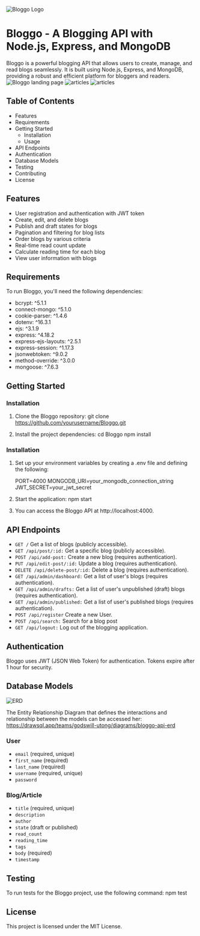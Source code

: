 ![Bloggo Logo](https://github.com/G-V-Utong/Bloggo-Blog-API/blob/main/public/images/bloggo_logo.PNG)
# Bloggo - A Blogging API with Node.js, Express, and MongoDB

Bloggo is a powerful blogging API that allows users to create, manage, and read blogs seamlessly. It is built using Node.js, Express, and MongoDB, providing a robust and efficient platform for bloggers and readers.
![Bloggo landing page](https://github.com/G-V-Utong/Bloggo-Blog-API/blob/main/public/images/Bloggo%20landing%20page.PNG)
![articles](https://github.com/G-V-Utong/Bloggo-Blog-API/blob/main/public/images/Articles.PNG)
![articles](https://github.com/G-V-Utong/Bloggo-Blog-API/blob/main/public/images/Articles.PNG)

## Table of Contents

- Features
- Requirements
- Getting Started
    - Installation
    - Usage
- API Endpoints
- Authentication
- Database Models
- Testing
- Contributing
- License

## Features

- User registration and authentication with JWT token
- Create, edit, and delete blogs
- Publish and draft states for blogs
- Pagination and filtering for blog lists
- Order blogs by various criteria
- Real-time read count update
- Calculate reading time for each blog
- View user information with blogs

## Requirements
To run Bloggo, you'll need the following dependencies:

- bcrypt: ^5.1.1
- connect-mongo: ^5.1.0
- cookie-parser: ^1.4.6
- dotenv: ^16.3.1
- ejs: ^3.1.9
- express: ^4.18.2
- express-ejs-layouts: ^2.5.1
- express-session: ^1.17.3
- jsonwebtoken: ^9.0.2
- method-override: ^3.0.0
- mongoose: ^7.6.3

## Getting Started
### Installation

1. Clone the Bloggo repository:
    git clone https://github.com/yourusername/Bloggo.git

2. Install the project dependencies:
    cd Bloggo
    npm install

### Installation

1. Set up your environment variables by creating a .env file and defining the following:

    PORT=4000
    MONGODB_URI=your_mongodb_connection_string
    JWT_SECRET=your_jwt_secret

2. Start the application:
    npm start

3. You can access the Bloggo API at http://localhost:4000.

## API Endpoints

- `GET /` Get a list of blogs (publicly accessible).
- `GET /api/post/:id:` Get a specific blog (publicly accessible).
- `POST /api/add-post:` Create a new blog (requires authentication).
- `PUT /api/edit-post/:id:` Update a blog (requires authentication).
- `DELETE /api/delete-post/:id:` Delete a blog (requires authentication).
- `GET /api/admin/dashboard:` Get a list of user's blogs (requires authentication).
- `GET /api/admin/drafts:` Get a list of user's unpublished (draft) blogs (requires authentication).
- `GET /api/admin/published:` Get a list of user's published blogs (requires authentication).
- `POST /api/register` Create a new User.
- `POST /api/search:` Search for a blog post
- `GET /api/logout:` Log out of the blogging application.

## Authentication
Bloggo uses JWT (JSON Web Token) for authentication. Tokens expire after 1 hour for security.

## Database Models
![ERD](https://github.com/G-V-Utong/Bloggo-Blog-API/blob/main/public/images/ERD.PNG)

The Entity Relationship Diagram that defines the interactions and relationship between the models can be accessed her:
https://drawsql.app/teams/godswill-utong/diagrams/bloggo-api-erd
### User

- `email` (required, unique)
- `first_name` (required)
- `last_name` (required)
- `username` (required, unique)
- `password`

### Blog/Article

- `title` (required, unique)
- `description`
- `author`
- `state` (draft or published)
- `read_count`
- `reading_time`
- `tags`
- `body` (required)
- `timestamp`

## Testing
To run tests for the Bloggo project, use the following command:
    npm test

## License
This project is licensed under the MIT License.

